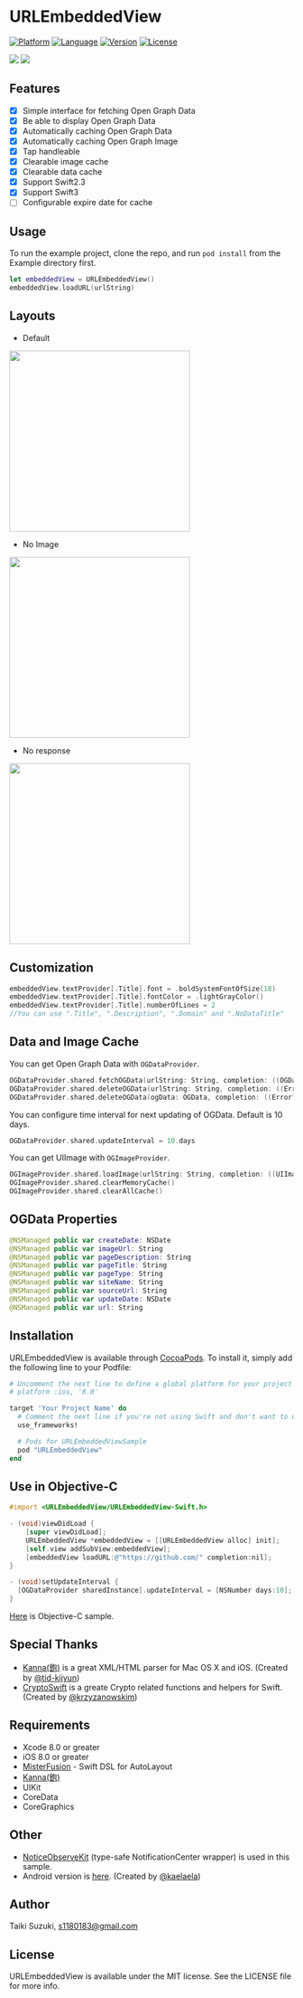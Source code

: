 # URLEmbeddedView

[![Platform](http://img.shields.io/badge/platform-ios-blue.svg?style=flat)](https://developer.apple.com/iphone/index.action)
[![Language](http://img.shields.io/badge/language-swift-brightgreen.svg?style=flat)](https://developer.apple.com/swift)
[![Version](https://img.shields.io/cocoapods/v/URLEmbeddedView.svg?style=flat)](http://cocoapods.org/pods/URLEmbeddedView)
[![License](https://img.shields.io/cocoapods/l/URLEmbeddedView.svg?style=flat)](http://cocoapods.org/pods/URLEmbeddedView)

![](./SampleImages/sample2.gif) ![](./SampleImages/sample.gif)


## Features

- [x] Simple interface for fetching Open Graph Data
- [x] Be able to display Open Graph Data
- [x] Automatically caching Open Graph Data
- [x] Automatically caching Open Graph Image
- [x] Tap handleable
- [x] Clearable image cache
- [x] Clearable data cache
- [x] Support Swift2.3
- [x] Support Swift3
- [ ] Configurable expire date for cache

## Usage

To run the example project, clone the repo, and run `pod install` from the Example directory first.

```swift
let embeddedView = URLEmbeddedView()
embeddedView.loadURL(urlString)
```

## Layouts

- Default

<img src="SampleImages/sample01.png" width="320">

- No Image

<img src="SampleImages/sample03.png" width="320">

- No response

<img src="SampleImages/sample02.png" width="320">

## Customization

```swift
embeddedView.textProvider[.Title].font = .boldSystemFontOfSize(18)
embeddedView.textProvider[.Title].fontColor = .lightGrayColor()
embeddedView.textProvider[.Title].numberOfLines = 2
//You can use ".Title", ".Description", ".Domain" and ".NoDataTitle"
```

## Data and Image Cache

You can get Open Graph Data with `OGDataProvider`.

```swift
OGDataProvider.shared.fetchOGData(urlString: String, completion: ((OGData, Error?) -> Void)? = nil) -> NSURLSessionDataTask?
OGDataProvider.shared.deleteOGData(urlString: String, completion: ((Error?) -> Void)? = nil)
OGDataProvider.shared.deleteOGData(ogData: OGData, completion: ((Error?) -> Void)? = nil)
```

You can configure time interval for next updating of OGData.
Default is 10 days.

```swift
OGDataProvider.shared.updateInterval = 10.days
```

You can get UIImage with `OGImageProvider`.

```swift
OGImageProvider.shared.loadImage(urlString: String, completion: ((UIImage?, Error?) -> Void)? = nil) -> NSURLSessionDataTask?
OGImageProvider.shared.clearMemoryCache()
OGImageProvider.shared.clearAllCache()
```

## OGData Properties

```swift
@NSManaged public var createDate: NSDate
@NSManaged public var imageUrl: String
@NSManaged public var pageDescription: String
@NSManaged public var pageTitle: String
@NSManaged public var pageType: String
@NSManaged public var siteName: String
@NSManaged public var sourceUrl: String
@NSManaged public var updateDate: NSDate
@NSManaged public var url: String
```

## Installation

URLEmbeddedView is available through [CocoaPods](http://cocoapods.org). To install
it, simply add the following line to your Podfile:

```ruby
# Uncomment the next line to define a global platform for your project
# platform :ios, '8.0'

target 'Your Project Name' do
  # Comment the next line if you're not using Swift and don't want to use dynamic frameworks
  use_frameworks!

  # Pods for URLEmbeddedViewSample
  pod "URLEmbeddedView"
end
```

## Use in Objective-C

```objective-c
#import <URLEmbeddedView/URLEmbeddedView-Swift.h>

- (void)viewDidLoad {
    [super viewDidLoad];
    URLEmbeddedView *embeddedView = [[URLEmbeddedView alloc] init];
    [self.view addSubView:embeddedView];
    [embeddedView loadURL:@"https://github.com/" completion:nil];
}

- (void)setUpdateInterval {
  [OGDataProvider sharedInstance].updateInterval = [NSNumber days:10];
}
```

[Here](./URLEmbeddedViewSample/URLEmbeddedViewSample/OGObjcSampleViewController.m) is Objective-C sample.

## Special Thanks

- [Kanna(鉋)](https://github.com/tid-kijyun/Kanna) is a great XML/HTML parser for Mac OS X and iOS. (Created by [@tid-kijyun](https://github.com/tid-kijyun))
- [CryptoSwift](https://github.com/krzyzanowskim/CryptoSwift) is a greate Crypto related functions and helpers for Swift. (Created by [@krzyzanowskim](https://github.com/krzyzanowskim))

## Requirements

- Xcode 8.0 or greater
- iOS 8.0 or greater
- [MisterFusion](https://github.com/szk-atmosphere/MisterFusion) - Swift DSL for AutoLayout
- [Kanna(鉋)](https://github.com/tid-kijyun/Kanna)
- UIKit
- CoreData
- CoreGraphics

## Other

- [NoticeObserveKit](https://github.com/marty-suzuki/NoticeObserveKit) (type-safe NotificationCenter wrapper) is used in this sample.
- Android version is [here](https://github.com/kaelaela/OpenGraphView). (Created by [@kaelaela](https://github.com/kaelaela))

## Author

Taiki Suzuki, s1180183@gmail.com

## License

URLEmbeddedView is available under the MIT license. See the LICENSE file for more info.
